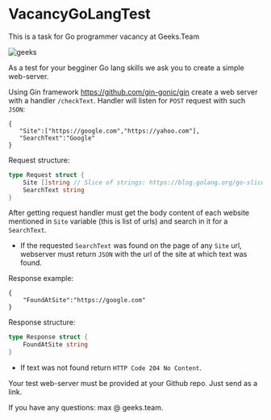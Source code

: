 # VacancyGoLangTest

This is a task for Go programmer vacancy at Geeks.Team

![geeks](https://github.com/geeksteam/VacancyGoLangTest/raw/master/logo-git.png)


As a test for your begginer Go lang skills we ask you to create a simple web-server.

Using Gin framework <https://github.com/gin-gonic/gin> create a web server with a handler `/checkText`.
Handler will listen for `POST` request with such `JSON`:
```
{
   "Site":["https://google.com","https://yahoo.com"],
   "SearchText":"Google"
}
```

Request structure:
```go
type Request struct {
    Site []string // Slice of strings: https://blog.golang.org/go-slices-usage-and-internals
    SearchText string
}
```

After getting request handler must get the body content of each website mentioned in `Site` variable (this is list of urls) and search in it for a `SearchText`.
* If the requested `SearchText` was found on the page of any `Site` url, webserver must return `JSON` with the url of the site at which text was found.

Response example:
```
{
    "FoundAtSite":"https://google.com"
}
```

Response structure:
```go
type Response struct {
    FoundAtSite string
}
```

* If text was not found return `HTTP Code 204 No Content`.

Your test web-server must be provided at your Github repo. Just send as a link.

If you have any questions: max @ geeks.team.
